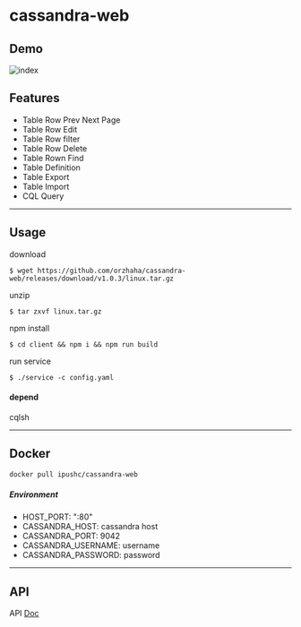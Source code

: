 # cassandra-web

## Demo
![index](webui.gif)

## Features
* Table Row Prev Next Page
* Table Row Edit
* Table Row filter
* Table Row Delete
* Table Rown Find
* Table Definition
* Table Export
* Table Import
* CQL Query

---

## Usage

download
```
$ wget https://github.com/orzhaha/cassandra-web/releases/download/v1.0.3/linux.tar.gz
```

unzip
```
$ tar zxvf linux.tar.gz
```

npm install 
```
$ cd client && npm i && npm run build
```

run service
```
$ ./service -c config.yaml
```

#### depend

cqlsh 

---

## Docker

```sh
docker pull ipushc/cassandra-web
```
##### Environment

* HOST_PORT: ":80"
* CASSANDRA_HOST: cassandra host
* CASSANDRA_PORT: 9042
* CASSANDRA_USERNAME: username
* CASSANDRA_PASSWORD: password

---

## API

API [Doc](./Doc.md)

